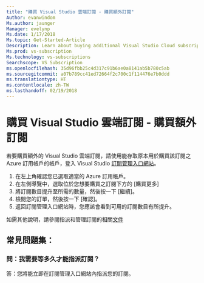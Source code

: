 ```yaml
---
title: "購買 Visual Studio 雲端訂閱 - 購買額外訂閱"
Author: evanwindom
Ms.author: jaunger
Manager: evelynp
Ms.date: 1/17/2018
Ms.topic: Get-Started-Article
Description: Learn about buying additional Visual Studio Cloud subscriptions through Visual Studio Marketplace
Ms.prod: vs-subscription
Ms.technology: vs-subscriptions
Searchscope: VS Subscription
ms.openlocfilehash: 35d96fbb25c4d317c91b6ae0a8141ab5b780c5ab
ms.sourcegitcommit: a07b789cc41ed72664f2c700c1f114476e7b0ddd
ms.translationtype: HT
ms.contentlocale: zh-TW
ms.lasthandoff: 02/19/2018
---
```

# <a name="buying-visual-studio-cloud-subscriptions---buying-additional-subscriptions"></a>購買 Visual Studio 雲端訂閱 - 購買額外訂閱

若要購買額外的 Visual Studio 雲端訂閱，請使用能存取原本用於購買該訂閱之 Azure 訂用帳戶的帳戶，登入 Visual Studio [訂閱管理入口網站](https://manage.visualstudio.com/)。

1.  在左上角確認您已選取適當的 Azure 訂用帳戶。
2.  在左側導覽中，選取位於您想要購買之訂閱下方的 [購買更多]
3.  將訂閱數目提升至所需的數量，然後按一下 [繼續]。
4.  檢閱您的訂單，然後按一下 [確認]。
5.  返回訂閱管理入口網站時，您應該會看到可用的訂閱數目有所提升。

如需其他說明，請參閱指派和管理訂閱的相關[文件](/visualstudio/subscriptions/)

## <a name="faq"></a>常見問題集：
### <a name="q--how-long-do-i-have-to-wait-before-i-can-assign-subscriptions"></a>問：我需要等多久才能指派訂閱？
答：您將能立即在訂閱管理入口網站內指派您的訂閱。
